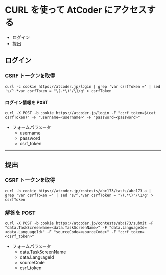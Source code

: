 # CURL を使って AtCoder にアクセスする

- ログイン
- 提出

## ログイン

### CSRF トークンを取得

```shell script
curl -c cookie https://atcoder.jp/login | grep 'var csrfToken =' | sed 's/^.*var csrfToken = "\(.*\)"/\1/g' > csrfToken
```

#### ログイン情報を POST

```shell script
curl -X POST -b cookie https://atcoder.jp/login -F "csrf_token=$(cat csrfToken)" -F "username=<username>" -F "password=<password>"
```

- フォームパラメータ
  - username
  - password
  - csrf_token

***

## 提出

### CSRF トークンを取得

```shell script
curl -b cookie https://atcoder.jp/contests/abc173/tasks/abc173_a | grep 'var csrfToken =' | sed 's/^.*var csrfToken = "\(.*\)"/\1/g' > csrfToken
```

### 解答を POST

```shell script
curl -X POST -b cookie https://atcoder.jp/contests/abc173/submit -F "data.TaskScreenName=<data.TaskScreenName>" -F "data.LanguageId=<data.LanguageId>" -F "sourceCode=<sourceCode>" -F "csrf_token=<csrf_token>"
```

- フォームパラメータ
  - data.TaskScreenName
  - data.LanguageId
  - sourceCode
  - csrf_token
